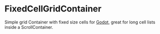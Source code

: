 # FixedCellGridContainer
Simple grid Container with fixed size cells for [Godot](https://godotengine.org/),
great for long cell lists inside a ScrollContainer.
